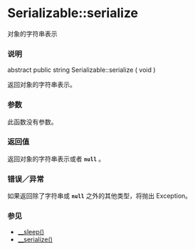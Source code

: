 Serializable::serialize
=======================

对象的字符串表示

### 说明

<span class="modifier">abstract</span> <span
class="modifier">public</span> <span class="type">string</span> <span
class="methodname">Serializable::serialize</span> ( <span
class="methodparam">void</span> )

返回对象的字符串表示。

### 参数

此函数没有参数。

### 返回值

返回对象的字符串表示或者 **`null`** 。

### 错误／异常

如果返回除了字符串或 **`null`** 之外的其他类型，将抛出 <span
class="classname">Exception</span>。

### 参见

-   <a href="/language/oop5/magic.html#object.sleep" class="link">__sleep()</a>
-   <a href="/language/oop5/magic.html#object.serialize" class="link">__serialize()</a>

